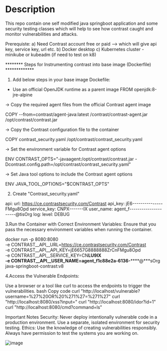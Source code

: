 # Description
 This repo contain one self modified java springboot application and some security testing classes
 which will help to see how contrast caught and monitor vulnerabilities and attacks.

 Prerequiste:
 a) Need Contrast account free or paid --> which will give api key, service key, url etc.
 b) Docker desktop 
 c) Kubernetes cluster - minikube or kubeadm (if need to test on k8)

 ******** Steps for Instrumenting contrast into base image (Dockerfile) *************
1. Add below steps in your base image Dockefile:
* Use an official OpenJDK runtime as a parent image
FROM openjdk:8-jre-alpine

-> Copy the required agent files from the official Contrast agent image

COPY --from=contrast/agent-java:latest /contrast/contrast-agent.jar /opt/contrast/contrast.jar

-> Copy the Contrast configuration file to the container

COPY contrast_security.yaml /opt/contrast/contrast_security.yaml

-> Set the environment variable for Contrast agent options

ENV CONTRAST_OPTS="-javaagent:/opt/contrast/contrast.jar -Dcontrast.config.path=/opt/contrast/contrast_security.yaml"

-> Set Java tool options to include the Contrast agent options

ENV JAVA_TOOL_OPTIONS="$CONTRAST_OPTS"

2. Create "Contrast_security.yaml"
   
api:
  url: https://ce.contrastsecurity.com/Contrast
  api_key: jE6---------------FMgu8Opd
  service_key: CNPX-------IX
  user_name: agent_f---------------------@tisOrg
log:
  level: DEBUG


3.Run the Container with Correct Environment Variables:
Ensure that you pass the necessary environment variables when running the container.

docker run -p 8080:8080 \
  -e CONTRAST__API__URL=https://ce.contrastsecurity.com/Contrast \
  -e CONTRAST__API__API_KEY=jE6657G8888888ZrCnFMgu8Opd \
  -e CONTRAST__API__SERVICE_KEY=CN******LU9IX \
  -e CONTRAST__API__USER_NAME=agent_f1c88e2a-6136-**********@***sOrg \
  java-springboot-contrast:v8

 4.Access the Vulnerable Endpoints:

Use a browser or a tool like curl to access the endpoints to trigger the vulnerabilities.
bash
Copy code
curl "http://localhost/vulnerable?username=%27%20OR%20%271%27=%271%27"
curl "http://localhost:8080/xss?input=<script>alert('XSS')</script>"
curl "http://localhost:8080/idor?id=1"
curl "http://localhost:8080/cmd?command=ls"

Important Notes
Security: Never deploy intentionally vulnerable code in a production environment. Use a separate, isolated environment for security testing.
Ethics: Use the knowledge of creating vulnerabilities responsibly. Always have permission to test the systems you are working on.

![image](https://github.com/rahulrambo9/java_springboot_contrast/assets/128880701/ff1216b8-307b-4ed2-995b-e49b415bcc0a)

